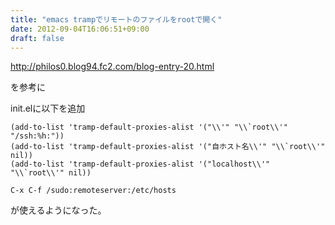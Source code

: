 ```yaml
---
title: "emacs trampでリモートのファイルをrootで開く"
date: 2012-09-04T16:06:51+09:00
draft: false
---
```


http://philos0.blog94.fc2.com/blog-entry-20.html

を参考に

init.elに以下を追加
```
(add-to-list 'tramp-default-proxies-alist '("\\'" "\\`root\\'" "/ssh:%h:"))	
(add-to-list 'tramp-default-proxies-alist '("自ホスト名\\'" "\\`root\\'" nil))
(add-to-list 'tramp-default-proxies-alist '("localhost\\'" "\\`root\\'" nil))
```

```
C-x C-f /sudo:remoteserver:/etc/hosts
```
が使えるようになった。

